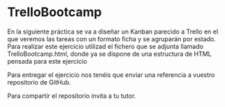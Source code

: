 # TrelloBootcamp

En la siguiente práctica se va a diseñar un Kanban parecido a Trello en el que veremos las tareas con un formato ficha y se agruparán por estado. Para realizar este ejercicio utilizad el fichero que se adjunta llamado TrelloBootcamp.html, donde ya se dispone de una estructura de HTML pensada para este ejercicio

Para entregar el ejercicio nos tenéis que enviar una referencia a vuestro repositorio de GitHub.

Para compartir el repositorio invita a tu tutor.
